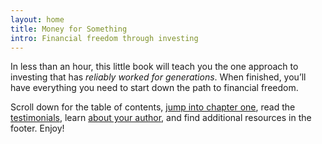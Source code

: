 ```yaml
---
layout: home
title: Money for Something
intro: Financial freedom through investing
---
```


In less than an hour, this little book will teach you the one approach to investing that has *reliably worked for generations*. When finished, you’ll have everything you need to start down the path to financial freedom. 

Scroll down for the table of contents, [jump into chapter one](/book/introduction/), read the [testimonials](/praise/), learn [about your author](/about/), and find additional resources in the footer. Enjoy!
